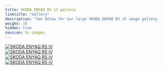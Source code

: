 ```yaml
---
title: SKODA ENYAQ RS iV gallery
linktitle: "Gallery"
description: "See below for our large SKODA ENYAQ RS iV image gallery. Click pictures for high-resolution versions."
weight: 10
hidden: true
navicon: bi-images
---
```

<!-- markdownlint-disable MD033 -->
<div class="row" id ="my-gallery">
	<div class="pswp-grid-item col-6 col-md-4">
		<a href="https://media.evkx.net/multimedia/models/skoda/enyaq_iv/enyaq_rs_iv/exterior_1.jpg"
data-pswp-src="https://media.evkx.net/multimedia/models/skoda/enyaq_iv/enyaq_rs_iv/exterior_1.jpg"
data-pswp-width="3000"
data-pswp-height="2001" 
target="_blank">
			<img src="https://media.evkx.net/multimedia/models/skoda/enyaq_iv/enyaq_rs_iv/exterior_1_xst.jpg" alt="SKODA ENYAQ RS iV" class="img-fluid img-thumbnail" />
		</a>
	</div>
	<div class="pswp-grid-item col-6 col-md-4">
		<a href="https://media.evkx.net/multimedia/models/skoda/enyaq_iv/enyaq_rs_iv/exterior_2.jpg"
data-pswp-src="https://media.evkx.net/multimedia/models/skoda/enyaq_iv/enyaq_rs_iv/exterior_2.jpg"
data-pswp-width="3000"
data-pswp-height="2001" 
target="_blank">
			<img src="https://media.evkx.net/multimedia/models/skoda/enyaq_iv/enyaq_rs_iv/exterior_2_xst.jpg" alt="SKODA ENYAQ RS iV" class="img-fluid img-thumbnail" />
		</a>
	</div>
	<div class="pswp-grid-item col-6 col-md-4">
		<a href="https://media.evkx.net/multimedia/models/skoda/enyaq_iv/enyaq_rs_iv/exterior_3.jpg"
data-pswp-src="https://media.evkx.net/multimedia/models/skoda/enyaq_iv/enyaq_rs_iv/exterior_3.jpg"
data-pswp-width="3000"
data-pswp-height="2001" 
target="_blank">
			<img src="https://media.evkx.net/multimedia/models/skoda/enyaq_iv/enyaq_rs_iv/exterior_3_xst.jpg" alt="SKODA ENYAQ RS iV" class="img-fluid img-thumbnail" />
		</a>
	</div>
	<div class="pswp-grid-item col-6 col-md-4">
		<a href="https://media.evkx.net/multimedia/models/skoda/enyaq_iv/enyaq_rs_iv/main_1.jpg"
data-pswp-src="https://media.evkx.net/multimedia/models/skoda/enyaq_iv/enyaq_rs_iv/main_1.jpg"
data-pswp-width="3000"
data-pswp-height="2001" 
target="_blank">
			<img src="https://media.evkx.net/multimedia/models/skoda/enyaq_iv/enyaq_rs_iv/main_1_xst.jpg" alt="SKODA ENYAQ RS iV" class="img-fluid img-thumbnail" />
		</a>
	</div>
</div>
<script type="module">
  import PhotoSwipeLightbox from '/js/photoswipe-lightbox.esm.js';
    const lightbox = new PhotoSwipeLightbox({
       gallery: '#my-gallery',
        children: 'a',
        pswpModule: () => import('/js/photoswipe.esm.js')
    });
lightbox.init();
</script>
